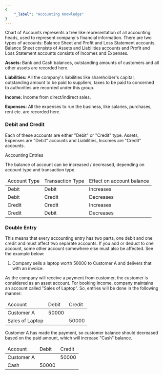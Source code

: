 ```yaml
---
{
	"_label": "Accounting Knowledge"
}
---
```


Chart of Accounts represents a tree like representation of all accounting heads, used to represent company's financial information. There are two types of accounts: Balance Sheet and Profit and Loss Statement accounts. Balance Sheet consists of Assets and Liabilities accounts and Profit and Loss Statement accounts consists of Incomes and Expenses.

**Assets:** Bank and Cash balances, outstanding amounts of customers and all other assets are recorded here.

**Liabilities:** All the company's liabilities like shareholder's capital, outstanding amount to be paid to suppliers, taxes to be paid to concerned to authorities are recorded under this group.

**Income:** Income from direct/indirect sales.

**Expenses:** All the expenses to run the business, like salaries, purchases, rent etc. are recorded here.

### Debit and Credit

Each of these accounts are either "Debit" or "Credit" type. Assets, Expenses are "Debit" accounts and Liabilities, Incomes are "Credit" accounts.

Accounting Entries

The balance of account can be increased / decreased, depending on account type and transaction type.

<table class="table table-bordered text-center">
    <thead>
        <tr class="active">
            <td>Account Type</td>
            <td>Transaction Type</td>
            <td>Effect on account balance</td>
        </tr>
    </thead>
    <tbody>
        <tr>
            <td>Debit</td>
            <td>Debit</td>
            <td>Increases</td>
        </tr>
        <tr>
            <td>Debit</td>
            <td>Credit</td>
            <td>Decreases</td>
        </tr>
        <tr>
            <td>Credit</td>
            <td>Credit</td>
            <td>Increases</td>
        </tr>
        <tr>
            <td>Credit</td>
            <td>Debit</td>
            <td>Decreases</td>
        </tr>
    </tbody>
</table>

### Double Entry

This means that every accounting entry has two parts, one debit and one credit and must affect two separate accounts. If you add or deduct to one account, some other account somewhere else must also be affected. See the example below:

1. Company sells a laptop worth 50000 to Customer A and delivers that with an invoice.

As the company will receive a payment from customer, the customer is considered as an asset account. For booking income, company maintains an account called "Sales of Laptop". So, entries will be done in the following manner: 

<table class="table table-bordered text-center">
    <thead>
        <tr class="active">
            <td>Account</td>
            <td>Debit</td>
            <td>Credit</td>
        </tr>
    </thead>
    <tbody>
        <tr>
            <td>Customer A</td>
            <td>50000</td>
            <td></td>
        </tr>
        <tr>
            <td>Sales of Laptop</td>
            <td></td>
            <td>50000</td>
        </tr>
    </tbody>
</table>

Customer A has made the payment, so customer balance should decreased based on the paid amount, which will increase "Cash" balance.

<table class="table table-bordered text-center">
    <thead>
        <tr class="active">
            <td>Account</td>
            <td>Debit</td>
            <td>Credit</td>
        </tr>
    </thead>
    <tbody>
        <tr>
            <td>Customer A</td>
            <td></td>
            <td>50000</td>
        </tr>
        <tr>
            <td>Cash</td>
            <td>50000</td>
            <td></td>
        </tr>
    </tbody>
</table>


